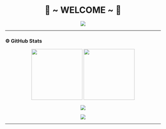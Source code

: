 <h1 align="center"> 💖 ~ WELCOME ~ 💖 </h1>

<p align="center">
  <a href="https://github.com/rycoxdesu">
    <img src="https://cardivo.vercel.app/api?name=Ryco&description=Hi,%20I'm%20Ryco,%20a%20beginner%20who%20loves%20coding!&image=https://avatars.githubusercontent.com/u/195569751?v=4&backgroundColor=%23ecf0f1&github=rycoxdesu&pattern=leaf&colorPattern=%23eaeaea" />
  </a>
</p>

---

### ⚙ GitHub Stats  
<p align="center">
  <img src="https://github-readme-stats.vercel.app/api?username=rycoxdesu&theme=tokyonight&show_icons=true" height="165"/>
  <img src="https://github-readme-stats.vercel.app/api/top-langs/?username=rycoxdesu&layout=compact&theme=tokyonight" height="165"/>
</p>

<p align="center">
  <img src="https://github-readme-streak-stats.herokuapp.com/?user=rycoxdesu&theme=tokyonight&hide_border=false&border=%239611C5FF" />
</p>

<p align="center">
  <img src="https://github-profile-trophy.vercel.app/?username=rycoxdesu&theme=radical&margin-w=20&no-bg=true&no-frame=false" />
</p>

---


